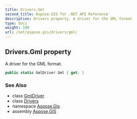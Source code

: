 ```yaml
---
title: Drivers.Gml
second_title: Aspose.GIS for .NET API Reference
description: Drivers property. A driver for the GML format
type: docs
weight: 100
url: /net/aspose.gis/drivers/gml/
---
```

## Drivers.Gml property

A driver for the GML format.

```csharp
public static GmlDriver Gml { get; }
```

### See Also

* class [GmlDriver](../../../aspose.gis.formats.gml/gmldriver/)
* class [Drivers](../)
* namespace [Aspose.Gis](../../drivers/)
* assembly [Aspose.GIS](../../../)


